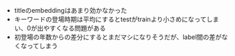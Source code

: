 * titleのembeddingはあまり効かなかった
* キーワードの登場時期は平均にするとtestがtrainより小さめになってしまい、0が出やすくなる問題がある
* 初登場の年数からの差分にするとまだマシになりそうだが、label間の差がなくなってしまう